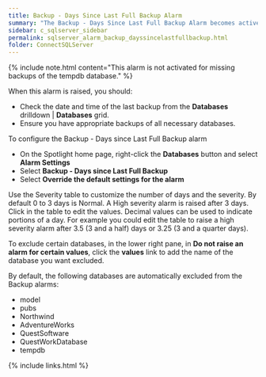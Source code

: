 ```yaml
---
title: Backup - Days Since Last Full Backup Alarm
summary: "The Backup - Days Since Last Full Backup Alarm becomes active when Spotlight detects that a full backup on the SQL Server database has never taken place or has not taken place in the last three days."
sidebar: c_sqlserver_sidebar
permalink: sqlserver_alarm_backup_dayssincelastfullbackup.html
folder: ConnectSQLServer
---
```




{% include note.html content="This alarm is not activated for missing backups of the tempdb database." %}

When this alarm is raised, you should:

*   Check the date and time of the last backup from the **Databases** drilldown \| **Databases** grid.
*   Ensure you have appropriate backups of all necessary databases.

To configure the Backup - Days since Last Full Backup alarm

*  On the Spotlight home page, right-click the **Databases** button and select **Alarm Settings**
*  Select **Backup - Days since Last Full Backup**
*  Select **Override the default settings for the alarm**

Use the Severity table to customize the number of days and the severity. By default 0 to 3 days is Normal. A High severity alarm is raised after 3 days. Click in the table to edit the values. Decimal values can be used to indicate portions of a day. For example you could edit the table to raise a high severity alarm after 3.5 (3 and a half) days or 3.25 (3 and a quarter days).

To exclude certain databases, in the lower right pane, in **Do not raise an alarm for certain values**, click the **values** link to add the name of the database you want excluded.


By default, the following databases are automatically excluded from the Backup alarms:

*   model
*   pubs
*   Northwind
*   AdventureWorks
*   QuestSoftware
*   QuestWorkDatabase
*   tempdb

{% include links.html %}
